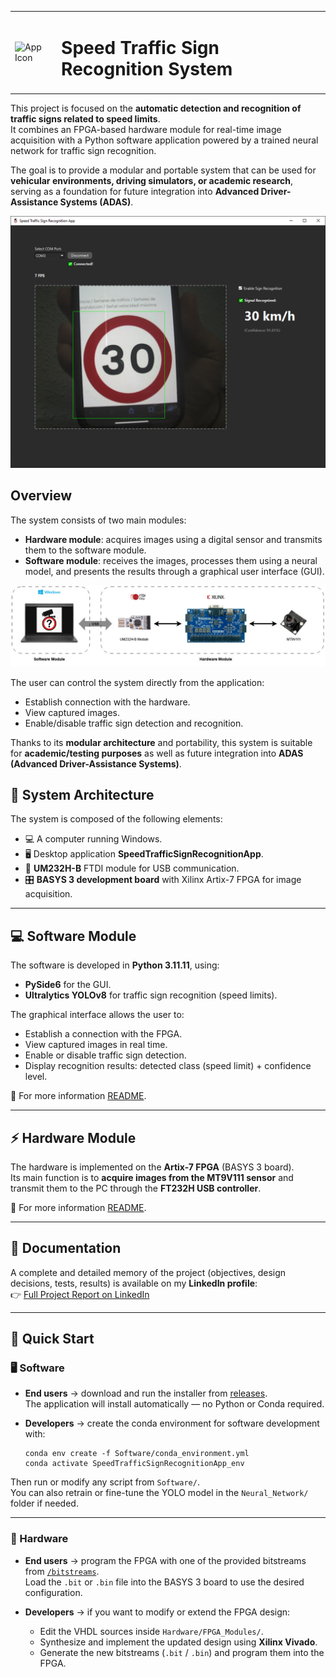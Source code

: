 <table>
  <tr>
    <td><img src="assets/logo_traffic_sign.ico" alt="App Icon" width="100"/></td>
    <td><h1>Speed Traffic Sign Recognition System</h1></td>
  </tr>
</table>

This project is focused on the **automatic detection and recognition of traffic signs related to speed limits**.  
It combines an FPGA-based hardware module for real-time image acquisition with a Python software application powered by a trained neural network for traffic sign recognition.  

The goal is to provide a modular and portable system that can be used for **vehicular environments, driving simulators, or academic research**, serving as a foundation for future integration into **Advanced Driver-Assistance Systems (ADAS)**. 

<img src="assets/SW_Test_Sign_Recognized.PNG" alt="Color Mode" width="700"/>

## Overview

The system consists of two main modules:
- **Hardware module**: acquires images using a digital sensor and transmits them to the software module.  
- **Software module**: receives the images, processes them using a neural model, and presents the results through a graphical user interface (GUI).  

![System Architecture](assets/System_Architecture.jpg)

The user can control the system directly from the application:
- Establish connection with the hardware.  
- View captured images.  
- Enable/disable traffic sign detection and recognition.  

Thanks to its **modular architecture** and portability, this system is suitable for **academic/testing purposes** as well as future integration into **ADAS (Advanced Driver-Assistance Systems)**.  

## 🔧 System Architecture

The system is composed of the following elements:
- 💻 A computer running Windows.  
- 🖥️ Desktop application **SpeedTrafficSignRecognitionApp**.  
- 🔌 **UM232H-B** FTDI module for USB communication.  
- 🎛️ **BASYS 3 development board** with Xilinx Artix-7 FPGA for image acquisition.  

---

## 💻 Software Module

The software is developed in **Python 3.11.11**, using:  
- **PySide6** for the GUI.  
- **Ultralytics YOLOv8** for traffic sign recognition (speed limits).  

The graphical interface allows the user to:  
- Establish a connection with the FPGA.  
- View captured images in real time.  
- Enable or disable traffic sign detection.  
- Display recognition results: detected class (speed limit) + confidence level.  

📌 For more information [README](https://github.com/ManuelSN/Speed_Traffic_Sign_Recognition_System/blob/main/Software/README.md). 

---

## ⚡ Hardware Module

The hardware is implemented on the **Artix-7 FPGA** (BASYS 3 board).  
Its main function is to **acquire images from the MT9V111 sensor** and transmit them to the PC through the **FT232H USB controller**.  

📌 For more information [README](https://github.com/ManuelSN/Speed_Traffic_Sign_Recognition_System/blob/main/Hardware/FPGA_Modules/README.md).  

---

## 📑 Documentation

A complete and detailed memory of the project (objectives, design decisions, tests, results) is available on my **LinkedIn profile**:  
👉 [Full Project Report on LinkedIn](www.linkedin.com/in/manuel-sanchez-natera-b0171519b)  

---

## 🚀 Quick Start

### 🖥️ Software

- **End users** → download and run the installer from [releases](https://github.com/ManuelSN/Speed_Traffic_Sign_Recognition_System/releases).  
  The application will install automatically — no Python or Conda required.  

- **Developers** → create the conda environment for software development with:  
  ```
  conda env create -f Software/conda_environment.yml
  conda activate SpeedTrafficSignRecognitionApp_env
  ```
Then run or modify any script from `Software/`.  
You can also retrain or fine-tune the YOLO model in the `Neural_Network/` folder if needed.  

---

### 🔧 Hardware

- **End users** → program the FPGA with one of the provided bitstreams from [`/bitstreams`](Hardware/FPGA_Modules/bitstreams).  
  Load the `.bit` or `.bin` file into the BASYS 3 board to use the desired configuration.  

- **Developers** → if you want to modify or extend the FPGA design:  
  - Edit the VHDL sources inside `Hardware/FPGA_Modules/`.  
  - Synthesize and implement the updated design using **Xilinx Vivado**.  
  - Generate the new bitstreams (`.bit` / `.bin`) and program them into the FPGA.  
